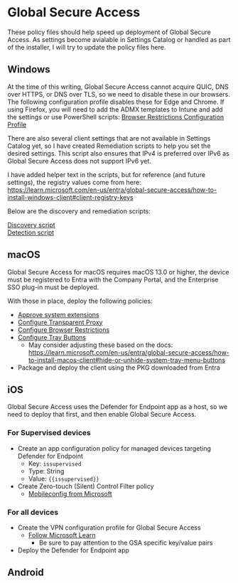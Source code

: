 # Global Secure Access

These policy files should help speed up deployment of Global Secure Access. As settings become avialable in Settings Catalog or handled as part of the installer, I will try to update the policy files here.

## Windows

At the time of this writing, Global Secure Access cannot acquire QUIC, DNS over HTTPS, or DNS over TLS, so we need to disable these in our browsers. The following configuration profile disables these for Edge and Chrome. If using Firefox, you will need to add the ADMX templates to Intune and add the settings or use PowerShell scripts: 
[Browser Restrictions Configuration Profile](./windows/Global%20Secure%20Access%20-%20Browser%20Restrictions.json)

There are also several client settings that are not available in Settings Catalog yet, so I have created Remediation scripts to help you set the desired settings. This script also ensures that IPv4 is preferred over IPv6 as Global Secure Access does not support IPv6 yet.

I have added helper text in the scripts, but for reference (and future settings), the registry values come from here:
https://learn.microsoft.com/en-us/entra/global-secure-access/how-to-install-windows-client#client-registry-keys

Below are the discovery and remediation scripts:

[Discovery script](./windows/gsa-settings-discovery.ps1)  
[Detection script](./windows/gsa-settings-detection.ps1)

## macOS

Global Secure Access for macOS requires macOS 13.0 or higher, the device must be registered to Entra with the Company Portal, and the Enterprise SSO plug-in must be deployed.

With those in place, deploy the following policies:
- [Approve system extensions](./macos/Global%20Secure%20Access%20-%20Extensions.json)
- [Configure Transparent Proxy](./macos/Global%20Secure%20Access%20-%20Transparent%20Proxy.xml)
- [Configure Browser Restrictions](./macos/Global%20Secure%20Access%20-%20Browser%20Restrictions.json)
- [Configure Tray Buttons](./macos/Global%20Secure%20Access%20-%20Tray%20Buttons.xml)
  - May consider adjusting these based on the docs: https://learn.microsoft.com/en-us/entra/global-secure-access/how-to-install-macos-client#hide-or-unhide-system-tray-menu-buttons
- Package and deploy the client using the PKG downloaded from Entra

## iOS

Global Secure Access uses the Defender for Endpoint app as a host, so we need to deploy that first, and then enable Global Secure Access.

### For Supervised devices
- Create an app configuration policy for managed devices targeting Defender for Endpoint
  - Key: `issupervised`
  - Type: String
  - Value: `{{issupervised}}`
- Create Zero-touch (Silent) Control Filter policy
  - [Mobileconfig from Microsoft](https://download.microsoft.com/download/f/8/e/f8ed3484-b665-4c3c-9ae9-272c8a04159b/Microsoft_Defender_for_Endpoint_Control_Filter_Zerotouch.mobileconfig)

### For all devices
- Create the VPN configuration profile for Global Secure Access
  - [Follow Microsoft Learn](https://learn.microsoft.com/en-us/entra/global-secure-access/how-to-install-ios-client#create-a-vpn-profile-and-configure-global-secure-access-for-microsoft-defender-for-endpoint)
    - Be sure to pay attention to the GSA specific key/value pairs
- Deploy the Defender for Endpoint app


## Android

